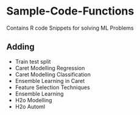 # Sample-Code-Functions

 Contains R code Snippets for solving ML Problems  

## Adding
- Train test split
- Caret Modelling Regression
- Caret Modelling Classification
- Ensemble Learning in Caret
- Feature Selection Techniques
- Ensemble Learning
- H2o Modelling
- H2o Automl
